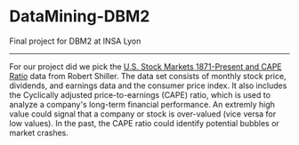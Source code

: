 # DataMining-DBM2
Final project for DBM2 at INSA Lyon

***

For our project did we pick the <a href="http://www.econ.yale.edu/~shiller/data.htm" target="_blank">U.S. Stock Markets 1871-Present and CAPE Ratio</a> data from Robert Shiller. 
The data set consists of monthly stock price, dividends, and earnings data and the consumer price index. It also includes the Cyclically adjusted price-to-earnings (CAPE) ratio, which is used to analyze a company's long-term financial performance. An extremly high value could signal that a company or stock is over-valued (vice versa for low values). In the past, the CAPE ratio could identify potential bubbles or market crashes. 
